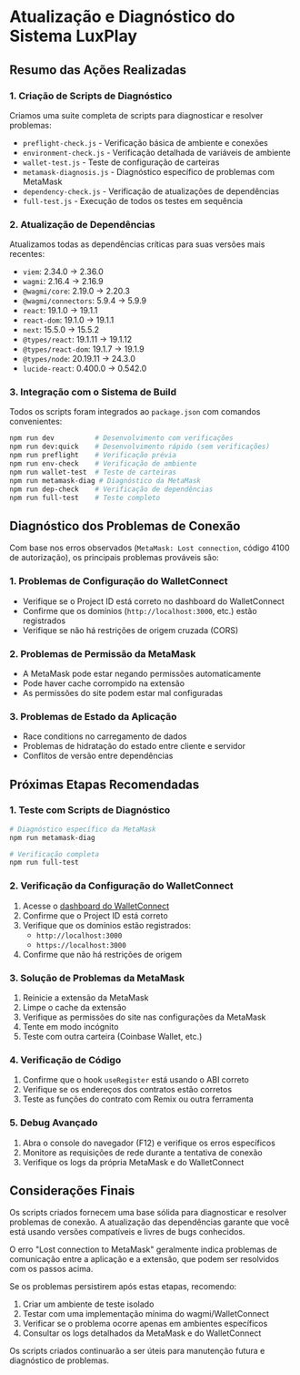 # Atualização e Diagnóstico do Sistema LuxPlay

## Resumo das Ações Realizadas

### 1. Criação de Scripts de Diagnóstico
Criamos uma suite completa de scripts para diagnosticar e resolver problemas:

- `preflight-check.js` - Verificação básica de ambiente e conexões
- `environment-check.js` - Verificação detalhada de variáveis de ambiente
- `wallet-test.js` - Teste de configuração de carteiras
- `metamask-diagnosis.js` - Diagnóstico específico de problemas com MetaMask
- `dependency-check.js` - Verificação de atualizações de dependências
- `full-test.js` - Execução de todos os testes em sequência

### 2. Atualização de Dependências
Atualizamos todas as dependências críticas para suas versões mais recentes:

- `viem`: 2.34.0 → 2.36.0
- `wagmi`: 2.16.4 → 2.16.9
- `@wagmi/core`: 2.19.0 → 2.20.3
- `@wagmi/connectors`: 5.9.4 → 5.9.9
- `react`: 19.1.0 → 19.1.1
- `react-dom`: 19.1.0 → 19.1.1
- `next`: 15.5.0 → 15.5.2
- `@types/react`: 19.1.11 → 19.1.12
- `@types/react-dom`: 19.1.7 → 19.1.9
- `@types/node`: 20.19.11 → 24.3.0
- `lucide-react`: 0.400.0 → 0.542.0

### 3. Integração com o Sistema de Build
Todos os scripts foram integrados ao `package.json` com comandos convenientes:

```bash
npm run dev          # Desenvolvimento com verificações
npm run dev:quick    # Desenvolvimento rápido (sem verificações)
npm run preflight    # Verificação prévia
npm run env-check    # Verificação de ambiente
npm run wallet-test  # Teste de carteiras
npm run metamask-diag # Diagnóstico da MetaMask
npm run dep-check    # Verificação de dependências
npm run full-test    # Teste completo
```

## Diagnóstico dos Problemas de Conexão

Com base nos erros observados (`MetaMask: Lost connection`, código 4100 de autorização), os principais problemas prováveis são:

### 1. Problemas de Configuração do WalletConnect
- Verifique se o Project ID está correto no dashboard do WalletConnect
- Confirme que os domínios (`http://localhost:3000`, etc.) estão registrados
- Verifique se não há restrições de origem cruzada (CORS)

### 2. Problemas de Permissão da MetaMask
- A MetaMask pode estar negando permissões automaticamente
- Pode haver cache corrompido na extensão
- As permissões do site podem estar mal configuradas

### 3. Problemas de Estado da Aplicação
- Race conditions no carregamento de dados
- Problemas de hidratação do estado entre cliente e servidor
- Conflitos de versão entre dependências

## Próximas Etapas Recomendadas

### 1. Teste com Scripts de Diagnóstico
```bash
# Diagnóstico específico da MetaMask
npm run metamask-diag

# Verificação completa
npm run full-test
```

### 2. Verificação da Configuração do WalletConnect
1. Acesse o [dashboard do WalletConnect](https://cloud.walletconnect.com/)
2. Confirme que o Project ID está correto
3. Verifique que os domínios estão registrados:
   - `http://localhost:3000`
   - `https://localhost:3000`
4. Confirme que não há restrições de origem

### 3. Solução de Problemas da MetaMask
1. Reinicie a extensão da MetaMask
2. Limpe o cache da extensão
3. Verifique as permissões do site nas configurações da MetaMask
4. Tente em modo incógnito
5. Teste com outra carteira (Coinbase Wallet, etc.)

### 4. Verificação de Código
1. Confirme que o hook `useRegister` está usando o ABI correto
2. Verifique se os endereços dos contratos estão corretos
3. Teste as funções do contrato com Remix ou outra ferramenta

### 5. Debug Avançado
1. Abra o console do navegador (F12) e verifique os erros específicos
2. Monitore as requisições de rede durante a tentativa de conexão
3. Verifique os logs da própria MetaMask e do WalletConnect

## Considerações Finais

Os scripts criados fornecem uma base sólida para diagnosticar e resolver problemas de conexão. A atualização das dependências garante que você está usando versões compatíveis e livres de bugs conhecidos.

O erro "Lost connection to MetaMask" geralmente indica problemas de comunicação entre a aplicação e a extensão, que podem ser resolvidos com os passos acima.

Se os problemas persistirem após estas etapas, recomendo:

1. Criar um ambiente de teste isolado
2. Testar com uma implementação mínima do wagmi/WalletConnect
3. Verificar se o problema ocorre apenas em ambientes específicos
4. Consultar os logs detalhados da MetaMask e do WalletConnect

Os scripts criados continuarão a ser úteis para manutenção futura e diagnóstico de problemas.